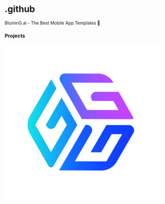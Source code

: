 # .github
BluminG.ai - The Best Mobile App Templates 🚀 

### Projects

![alt text](https://raw.githubusercontent.com/BluminG-ai/.github/main/profile/app6.png)
